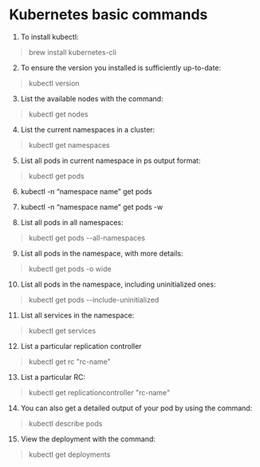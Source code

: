 # Kubernetes basic commands

1. To install kubectl:
  > brew install kubernetes-cli

2. To ensure the version you installed is sufficiently up-to-date:
  > kubectl version

3. List the available nodes with the command:
  > kubectl get nodes

4. List the current namespaces in a cluster: 
  > kubectl get namespaces

5. List all pods in current namespace in ps output format:
> kubectl get pods

6. kubectl -n “namespace name” get pods

7. kubectl -n “namespace name” get pods -w

8. List all pods in all namespaces:
> kubectl get pods --all-namespaces  

9. List all pods in the namespace, with more details:
> kubectl get pods -o wide         

10. List all pods in the namespace, including uninitialized ones:
> kubectl get pods --include-uninitialized      

11. List all services in the namespace:
> kubectl get services

12. List a particular replication controller
> kubectl get rc "rc-name"

13. List a particular RC:
> kubectl get replicationcontroller "rc-name"

14. You can also get a detailed output of your pod by using the command:
> kubectl describe pods

15. View the deployment with the command:
> kubectl get deployments
